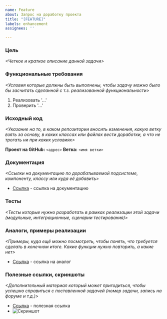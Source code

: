 ```yaml
---
name: Feature
about: Запрос на доработку проекта
title: "[FEATURE]"
labels: enhancement
assignees: ''

---
```


### Цель
*<Четкое и краткое описание данной задачи>*

### Функциональные требования
*<Условия которые должны быть выполнены, чтобы задачу можно было бы засчитать сделанной с т.з. реализованной функциональности>*
1. Реализовать '...'
2. Проверить '...'

### Исходный код
*<Указание на то, в каком репозитории вносить изменения, какую ветку взять за основу, в каких классах или файлах вести доработки, а что не трогать ни при каких условиях>*

**Проект на GitHub:** `<адрес>`
**Ветка:** `<имя ветки>`

### Документация
*<Ссылки на документацию по дорабатываемой подсистеме, компоненту, классу или куда её добавить>*
 - [Ссылка](https://<адрес>.com) - ссылка на документацию

### Тесты
*<Тесты которые нужно разработать в рамках реализации этой задачи (модульные, интеграционные, сценарии тестирования)>*

### Аналоги, примеры реализации
*<Примеры, куда ещё можно посмотреть, чтобы понять, что требуется сделать в конечном итоге. Какие функции нужно повторить, а какие нет>*
 - [Ссылка](https://<адрес>.com) - ссылка на аналог

### Полезные ссылки, скриншоты
*<Дополнительный материал который может пригодиться, чтобы успешно справиться с поставленной задачей (номер задачи, запись на форуме и т.д.)>*
 - [Ссылка](https://<адрес>.com) - полезная ссылка
 - ![Скриншот]()
